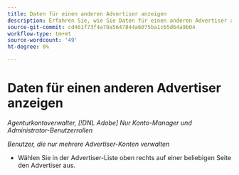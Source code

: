 ```yaml
---
title: Daten für einen anderen Advertiser anzeigen
description: Erfahren Sie, wie Sie Daten für einen anderen Advertiser anzeigen können.
source-git-commit: cd461f73f4a70a5647844a6075ba1c65d64a9b04
workflow-type: tm+mt
source-wordcount: '49'
ht-degree: 0%

---
```


# Daten für einen anderen Advertiser anzeigen

*Agenturkontoverwalter, [!DNL Adobe] Nur Konto-Manager und Administrator-Benutzerrollen*

*Benutzer, die nur mehrere Advertiser-Konten verwalten*

* Wählen Sie in der Advertiser-Liste oben rechts auf einer beliebigen Seite den Advertiser aus.
